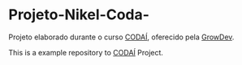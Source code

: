 # Projeto-Nikel-Coda-

Projeto elaborado durante o curso [CODAÍ](https://codai.growdev.com.br/), oferecido pela [GrowDev](https://www.growdev.com.br/).

This is a example repository to [CODAÍ](https://codai.growdev.com.br/) Project.

